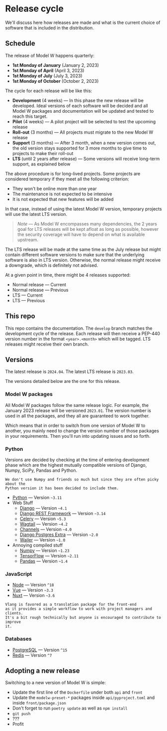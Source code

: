 # Release cycle

We'll discuss here how releases are made and what is the current choice of
software that is included in the distribution.

## Schedule

The release of Model W happens quarterly:

-   **1st Monday of January** (January 2, 2023)
-   **1st Monday of April** (April 3, 2023)
-   **1st Monday of July** (July 3, 2023)
-   **1st Monday of October** (October 2, 2023)

The cycle for each release will be like this:

-   **Development** (4 weeks) &mdash; In this phase the new release will be
    developed. Ideal versions of each software will be decided and all Model W
    packages and documentation will be updated and tested to reach this target.
-   **Pilot** (4 weeks) &mdash; A pilot project will be selected to test the
    upcoming release
-   **Roll-out** (3 months) &mdash; All projects must migrate to the new Model W
    release
-   **Support** (3 months) &mdash; After 3 month, when a new version comes out,
    the old version stays supported for 3 more months to give time to projects
    to make their roll-out
-   **LTS** (until 2 years after release) &mdash; Some versions will receive
    long-term support, as explained below

The above procedure is for long-lived projects. Some projects are considered
temporary if they meet all the following criterion:

-   They won't be online more than one year
-   The maintenance is not expected to be intensive
-   It is not expected that new features will be added

In that case, instead of using the latest Model W version, temporary projects
will use the latest LTS version.

> _Note_ &mdash; As Model W encompasses many dependencies, the 2 years goal for
> LTS releases will be kept afloat as long as possible, however the security
> coverage will have to depend on what is available upstream.

The LTS release will be made at the same time as the July release but might
contain different software versions to make sure that the underlying software is
also in LTS version. Otherwise, the normal release might receive a downgrade,
which is definitely not advised.

At a given point in time, there might be 4 releases supported:

-   Normal release &mdash; Current
-   Normal release &mdash; Previous
-   LTS &mdash; Current
-   LTS &mdash; Previous

## This repo

This repo contains the documentation. The `develop` branch matches the
development cycle of the release. Each release will then receive a PEP-440
version number in the format `<year>.<month>` which will be tagged. LTS releases
might receive their own branch.

## Versions

The latest release is `2024.04`. The latest LTS release is `2023.03`.

The versions detailed below are the one for this release.

### Model W packages

All Model W packages follow the same release logic. For example, the January
2023 release will be versioned `2023.01`. The version number is used in all the
packages, and they all are guaranteed to work together.

Which means that in order to switch from one version of Model W to another, you
mainly need to change the version number of those packages in your requirements.
Then you'll run into updating issues and so forth.

### Python

Versions are decided by checking at the time of entering development phase which
are the highest mutually compatible versions of Django, Numpy, SciPy, Pandas and
Python.

```{note}
We don't use Numpy and friends so much but since they are often picky about the
Python version it has been decided to include them.
```

-   [Python](https://endoflife.date/python) &mdash; Version `~3.11`
-   Web Stuff
    -   [Django](https://www.djangoproject.com/download/) &mdash; Version `~4.1`
    -   [Django REST Framework](https://www.django-rest-framework.org/community/release-notes/)
        &mdash; Version `~3.14`
    -   [Celery](https://github.com/celery/celery/releases) &mdash; Version
        `~5.3`
    -   [Wagtail](https://docs.wagtail.io/en/stable/releases/index.html) &mdash;
        Version `~4.2`
    -   [Channels](https://channels.readthedocs.io/en/stable/releases/index.html)
        &mdash; Version `~4.0`
    -   [Django Postgres Extra](https://django-postgres-extra.readthedocs.io/en/latest/major_releases.html)
        &mdash; Version `~2.0`
    -   [Wailer](https://github.com/WithAgency/Wailer/tags) &mdash; Version
        `~1.0`
-   Annoying compiled stuff
    -   [Numpy](https://numpy.org/news/) &mdash; Version `~1.23`
    -   [TensorFlow](https://github.com/tensorflow/tensorflow/releases) &mdash;
        Version `~2.11`
    -   [Pandas](https://pandas.pydata.org/docs/whatsnew/index.html) &mdash;
        Version `~1.4`

### JavaScript

-   [Node](https://nodejs.org/en/about/releases/) &mdash; Version `^18`
-   [Vue](https://endoflife.date/vue) &mdash; Version `~3.3`
-   [Nuxt](https://nuxtjs.org/releases) &mdash; Version `~3.6`

```{note}
Vlang is favored as a translation package for the front-end
as it provides a simple workflow to work with project managers and clients.
It's a bit rough technically but anyone is encouraged to contribute to improve
it.
```

### Databases

-   [PostgreSQL](https://www.postgresql.org/support/versioning/) &mdash; Version
    `^15`
-   [Redis](https://redis.io/topics/release-notes) &mdash; Version `^7`

## Adopting a new release

Switching to a new version of Model W is simple:

-   Update the first line of the `Dockerfile` under both `api` and `front`
-   Update the `modelw-preset-*` packages inside `api/pyproject.toml` and inside
    `front/package.json`
-   Don't forget to run `poetry update` as well as `npm install`
-   `git push`
-   ???
-   Profit
